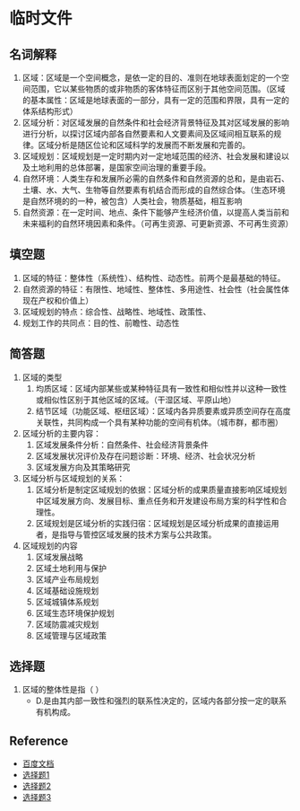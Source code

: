 # 临时文件
## 名词解释
1. 区域：区域是一个空间概念，是依一定的目的、准则在地球表面划定的一个空间范围，它以某些物质的或非物质的客体特征而区别于其他空间范围。（区域的基本属性：区域是地球表面的一部分，具有一定的范围和界限，具有一定的体系结构形式）
2. 区域分析：对区域发展的自然条件和社会经济背景特征及其对区域发展的影响进行分析，以探讨区域内部各自然要素和人文要素间及区域间相互联系的规律。区域分析是随区位论和区域科学的发展而不断发展和完善的。
3. 区域规划：区域规划是一定时期内对一定地域范围的经济、社会发展和建设以及土地利用的总体部署，是国家空间治理的重要手段。
4. 自然环境：人类生存和发展所必需的自然条件和自然资源的总和，是由岩石、土壤、水、大气、生物等自然要素有机结合而形成的自然综合体。（生态环境是自然环境的的一种，被包含）人类社会，物质基础，相互影响
5. 自然资源：在一定时间、地点、条件下能够产生经济价值，以提高人类当前和未来福利的自然环境因素和条件。（可再生资源、可更新资源、不可再生资源）

## 填空题
1. 区域的特征：整体性（系统性）、结构性、动态性。前两个是最基础的特征。
2. 自然资源的特征：有限性、地域性、整体性、多用途性、社会性（社会属性体现在产权和价值上）
3. 区域规划的特点：综合性、战略性、地域性、政策性、
4. 规划工作的共同点：目的性、前瞻性、动态性
## 简答题
1. 区域的类型
   1. 均质区域：区域内部某些或某种特征具有一致性和相似性并以这种一致性或相似性区别于其他区域的区域。（干湿区域、平原山地）
   2. 结节区域（功能区域、枢纽区域）：区域内各异质要素或异质空间存在高度关联性，共同构成一个具有某种功能的空间有机体。（城市群，都市圈）
2. 区域分析的主要内容：
   1. 区域发展条件分析：自然条件、社会经济背景条件
   2. 区域发展状况评价及存在问题诊断：环境、经济、社会状况分析
   3. 区域发展方向及其策略研究
3. 区域分析与区域规划的关系：
   1. 区域分析是制定区域规划的依据：区域分析的成果质量直接影响区域规划中区域发展方向、发展目标、重点任务和开发建设布局方案的科学性和合理性。
   2. 区域规划是区域分析的实践归宿：区域规划是区域分析成果的直接运用者，是指导与管控区域发展的技术方案与公共政策。
4. 区域规划的内容
   1. 区域发展战略
   2. 区域土地利用与保护
   3. 区域产业布局规划
   4. 区域基础设施规划
   5. 区域城镇体系规划
   6. 区域生态环境保护规划
   7. 区域防震减灾规划
   8. 区域管理与区域政策

## 选择题
1. 区域的整体性是指（ ）
   - D.是由其内部一致性和强烈的联系性决定的，区域内各部分按一定的联系有机构成。
## Reference 
- [百度文档](https://wenku.baidu.com/view/f2af58293169a4517723a3f6?aggId=5748cfa21cb91a37f111f18583d049649b660e88&fr=catalogMain_text_ernie_recall_backup_new:wk_recommend_main2)
- [选择题1](http://www.mengmianren.com/zhihuishu2020x/27276.html)
- [选择题2](https://mooc.mengmianren.com/mooc/47814.html)
- [选择题3](http://mengmianren.com/moocdaan/348740.html)